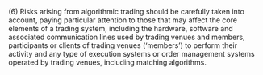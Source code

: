(6) Risks arising from algorithmic trading should be carefully taken into account, paying particular attention to those that may affect the core elements of a trading system, including the hardware, software and associated communication lines used by trading venues and members, participants or clients of trading venues (‘members’) to perform their activity and any type of execution systems or order management systems operated by trading venues, including matching algorithms.